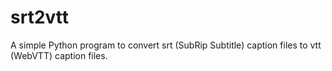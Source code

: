 # srt2vtt

A simple Python program to convert srt (SubRip Subtitle) caption files to vtt (WebVTT) caption files.
